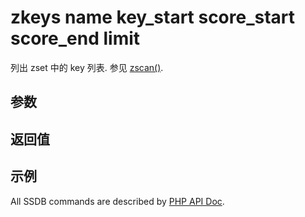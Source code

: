 # zkeys name key_start score_start score_end limit

列出 zset 中的 key 列表. 参见 [zscan()](./zscan.html).

## 参数

## 返回值

## 示例

All SSDB commands are described by [PHP API Doc](https://ssdb.io/docs/php/).
